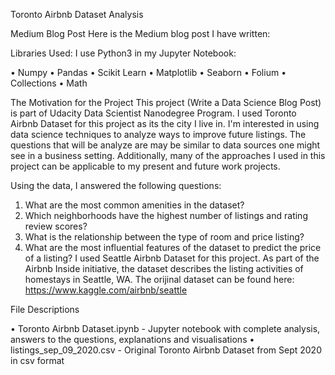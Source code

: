 Toronto Airbnb Dataset Analysis

Medium Blog Post
Here is the Medium blog post I have written: 

Libraries Used:
I use Python3 in my Jupyter Notebook:

• Numpy 
• Pandas 
• Scikit Learn 
• Matplotlib 
• Seaborn
• Folium
• Collections
• Math

The Motivation for the Project
This project (Write a Data Science Blog Post) is part of Udacity Data Scientist Nanodegree Program.
I used Toronto Airbnb Dataset for this project as its the city I live in. I'm interested in using data science techniques to analyze ways to improve future listings.
The questions that will be analyze are may be similar to data sources one might see in a business setting.
Additionally, many of the approaches I used in this project can be applicable to my present and future work projects. 

Using the data, I answered the following questions:

1. What are the most common amenities in the dataset?
2. Which neighborhoods have the highest number of listings and rating review scores?
3. What is the relationship between the type of room and price listing?
4. What are the most influential features of the dataset to predict the price of a listing?
I used Seattle Airbnb Dataset for this project. As part of the Airbnb Inside initiative, 
the dataset describes the listing activities of homestays in Seattle, WA. The orijinal dataset can be found here: https://www.kaggle.com/airbnb/seattle

File Descriptions

• Toronto Airbnb Dataset.ipynb - Jupyter notebook with complete analysis, answers to the questions, explanations and visualisations
• listings_sep_09_2020.csv - Original Toronto Airbnb Dataset from Sept 2020 in csv format 



